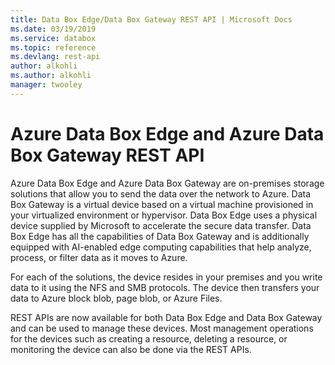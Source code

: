 ```yaml
---
title: Data Box Edge/Data Box Gateway REST API | Microsoft Docs
ms.date: 03/19/2019
ms.service: databox
ms.topic: reference
ms.devlang: rest-api
author: alkohli
ms.author: alkohli
manager: twooley
---
```


# Azure Data Box Edge and Azure Data Box Gateway REST API

Azure Data Box Edge and Azure Data Box Gateway are on-premises storage solutions that allow you to send the data over the network to Azure.
Data Box Gateway is a virtual device based on a virtual machine provisioned in your virtualized environment or hypervisor. 
Data Box Edge uses a physical device supplied by Microsoft to accelerate the secure data transfer. 
Data Box Edge has all the capabilities of Data Box Gateway and is additionally equipped with AI-enabled edge computing capabilities that help analyze, process, or filter data as it moves to Azure.

For each of the solutions, the device resides in your premises and you write data to it using the NFS and SMB protocols. 
The device then transfers your data to Azure block blob, page blob, or Azure Files. 

REST APIs are now available for both Data Box Edge and Data Box Gateway and can be used to manage these devices. Most management operations for the devices such as creating a resource, deleting a resource, or monitoring the device can also be done via the REST APIs.

